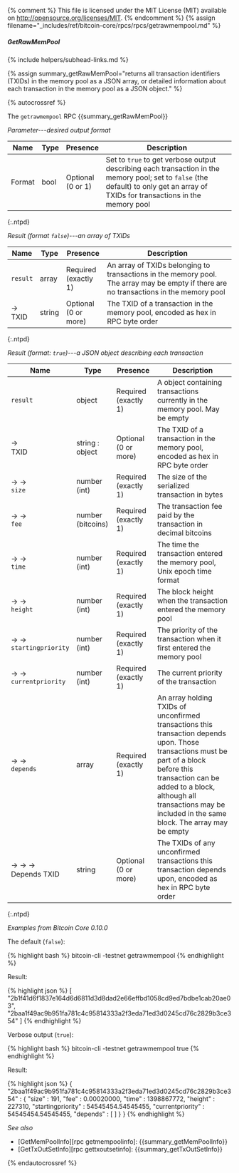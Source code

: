 {% comment %}
This file is licensed under the MIT License (MIT) available on
http://opensource.org/licenses/MIT.
{% endcomment %}
{% assign filename="_includes/ref/bitcoin-core/rpcs/rpcs/getrawmempool.md" %}

##### GetRawMemPool
{% include helpers/subhead-links.md %}

{% assign summary_getRawMemPool="returns all transaction identifiers (TXIDs) in the memory pool as a JSON array, or detailed information about each transaction in the memory pool as a JSON object." %}

{% autocrossref %}

The `getrawmempool` RPC {{summary_getRawMemPool}}

*Parameter---desired output format*

| Name             | Type            | Presence                    | Description
|------------------|-----------------|-----------------------------|----------------
| Format           | bool            | Optional<br>(0 or 1)        | Set to `true` to get verbose output describing each transaction in the memory pool; set to `false` (the default) to only get an array of TXIDs for transactions in the memory pool
{:.ntpd}

*Result (format `false`)---an array of TXIDs*

| Name             | Type            | Presence                    | Description
|------------------|-----------------|-----------------------------|----------------
| `result`         | array           | Required<br>(exactly 1)     | An array of TXIDs belonging to transactions in the memory pool.  The array may be empty if there are no transactions in the memory pool
| →<br>TXID        | string          | Optional<br>(0 or more)     | The TXID of a transaction in the memory pool, encoded as hex in RPC byte order
{:.ntpd}

*Result (format: `true`)---a JSON object describing each transaction*

| Name                      | Type              | Presence                    | Description
|---------------------------|-------------------|-----------------------------|----------------
| `result`                  | object            | Required<br>(exactly 1)     | A object containing transactions currently in the memory pool.  May be empty
| →<br>TXID                 | string : object   | Optional<br>(0 or more)     | The TXID of a transaction in the memory pool, encoded as hex in RPC byte order
| → →<br>`size`             | number (int)      | Required<br>(exactly 1)     | The size of the serialized transaction in bytes
| → →<br>`fee`              | number (bitcoins) | Required<br>(exactly 1)     | The transaction fee paid by the transaction in decimal bitcoins
| → →<br>`time`             | number (int)      | Required<br>(exactly 1)     | The time the transaction entered the memory pool, Unix epoch time format
| → →<br>`height`           | number (int)      | Required<br>(exactly 1)     | The block height when the transaction entered the memory pool
| → →<br>`startingpriority` | number (int)      | Required<br>(exactly 1)     | The priority of the transaction when it first entered the memory pool
| → →<br>`currentpriority`  | number (int)      | Required<br>(exactly 1)     | The current priority of the transaction
| → →<br>`depends`          | array             | Required<br>(exactly 1)     | An array holding TXIDs of unconfirmed transactions this transaction depends upon.  Those transactions must be part of a block before this transaction can be added to a block, although all transactions may be included in the same block.  The array may be empty
| → → →<br>Depends TXID     | string            | Optional (0 or more)        | The TXIDs of any unconfirmed transactions this transaction depends upon, encoded as hex in RPC byte order
{:.ntpd}

*Examples from Bitcoin Core 0.10.0*

The default (`false`):

{% highlight bash %}
bitcoin-cli -testnet getrawmempool
{% endhighlight %}

Result:

{% highlight json %}
[
    "2b1f41d6f1837e164d6d6811d3d8dad2e66effbd1058cd9ed7bdbe1cab20ae03",
    "2baa1f49ac9b951fa781c4c95814333a2f3eda71ed3d0245cd76c2829b3ce354"
]
{% endhighlight %}

Verbose output (`true`):

{% highlight bash %}
bitcoin-cli -testnet getrawmempool true
{% endhighlight %}

Result:

{% highlight json %}
{
    "2baa1f49ac9b951fa781c4c95814333a2f3eda71ed3d0245cd76c2829b3ce354" : {
        "size" : 191,
        "fee" : 0.00020000,
        "time" : 1398867772,
        "height" : 227310,
        "startingpriority" : 54545454.54545455,
        "currentpriority" : 54545454.54545455,
        "depends" : [
        ]
    }
}
{% endhighlight %}

*See also*

* [GetMemPoolInfo][rpc getmempoolinfo]: {{summary_getMemPoolInfo}}
* [GetTxOutSetInfo][rpc gettxoutsetinfo]: {{summary_getTxOutSetInfo}}

{% endautocrossref %}
